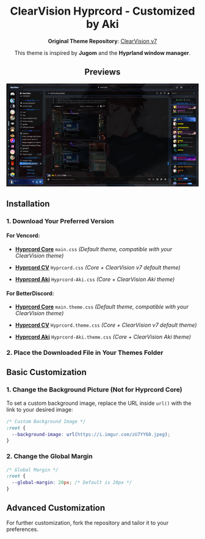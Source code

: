 <div align="center">

# ClearVision Hyprcord - Customized by Aki

**Original Theme Repository**: [ClearVision v7](https://github.com/ClearVision/ClearVision-v7)

This theme is inspired by **Jugom** and the **Hyprland window manager**.

## Previews

![Hyprcord](Screenshots/hyprcord.png)

</div>

## Installation

### 1. Download Your Preferred Version

#### **For Vencord:**

- **[Hyprcord Core](https://raw.githubusercontent.com/Getbricked/ClearVision-Aki/refs/heads/Hyprcord/main.css)** `main.css`
  _(Default theme, compatible with your ClearVision theme)_

- **[Hyprcord CV](https://raw.githubusercontent.com/Getbricked/ClearVision-Aki/refs/heads/Hyprcord/Hyprcord.css)** `Hyprcord.css`
  _(Core + ClearVision v7 default theme)_

- **[Hyprcord Aki](https://raw.githubusercontent.com/Getbricked/ClearVision-Aki/refs/heads/Hyprcord/Hyprcord-Aki.css)** `Hyprcord-Aki.css`
  _(Core + ClearVision Aki theme)_

#### **For BetterDiscord:**

- **[Hyprcord Core](https://raw.githubusercontent.com/Getbricked/ClearVision-Aki/refs/heads/Hyprcord/main.theme.css)** `main.theme.css`
  _(Default theme, compatible with your ClearVision theme)_

- **[Hyprcord CV](https://raw.githubusercontent.com/Getbricked/ClearVision-Aki/refs/heads/Hyprcord/Hyprcord.theme.css)** `Hyprcord.theme.css`
  _(Core + ClearVision v7 default theme)_

- **[Hyprcord Aki](https://raw.githubusercontent.com/Getbricked/ClearVision-Aki/refs/heads/Hyprcord/Hyprcord-Aki.theme.css)** `Hyprcord-Aki.theme.css`
  _(Core + ClearVision Aki theme)_

### 2. Place the Downloaded File in Your Themes Folder

## Basic Customization

### 1. Change the Background Picture (Not for **Hyprcord Core**)

To set a custom background image, replace the URL inside `url()` with the link to your desired image:

```css
/* Custom Background Image */
:root {
  --background-image: url(https://i.imgur.com/zU7YY60.jpeg);
}
```

### 2. Change the Global Margin

```css
/* Global Margin */
:root {
  --global-margin: 20px; /* Default is 20px */
}
```

## Advanced Customization

For further customization, fork the repository and tailor it to your preferences.
